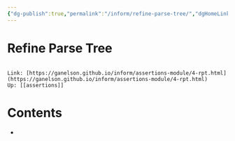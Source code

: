 ```yaml
---
{"dg-publish":true,"permalink":"/inform/refine-parse-tree/","dgHomeLink":true,"dgPassFrontmatter":false}
---
```


# Refine Parse Tree
```ad-info

Link: [https://ganelson.github.io/inform/assertions-module/4-rpt.html](https://ganelson.github.io/inform/assertions-module/4-rpt.html)
Up: [[assertions]]
```

# Contents
- 